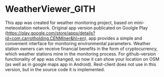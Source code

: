 # WeatherViewer_GITH
This app was created for weather monitoring project, based on mini-meteostation network. Original app version publicated on Goolgle Play (https://play.google.com/store/apps/details?id=com.carrotholding.CENMiner&hl=en), app provides a simple and convenient interface for monitoring environmental parameters. Weather station owners can receive financial benefits in the form of cryptocurrency, which weather stations mine in the monitoring process. 
For github-version functionality of app was changed, so now it can show your location on OSM (as well as in google maps app in Android). Rest-client does not use in this version, but in the source code it is implemented.

